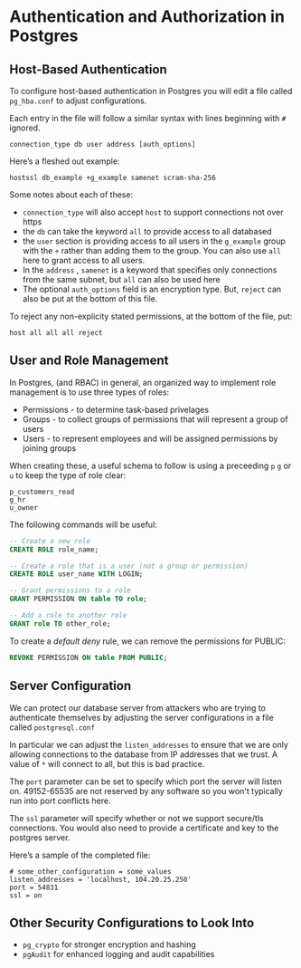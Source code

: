 # Authentication and Authorization in Postgres

## Host-Based Authentication

To configure host-based authentication in Postgres you will edit a file called `pg_hba.conf` to adjust configurations.

Each entry in the file will follow a similar syntax with lines beginning with `#` ignored.

```plaintext
connection_type db user address [auth_options]
```

Here’s a fleshed out example:

```plaintext
hostssl db_example +g_example samenet scram-sha-256
```

Some notes about each of these:

- `connection_type` will also accept `host` to support connections not over https
- the `db` can take the keyword `all` to provide access to all databased
- the `user` section is providing access to all users in the `g_example` group with the `+` rather than adding them to the group. You can also use `all` here to grant access to all users.
- In the `address` , `samenet` is a keyword that specifies only connections from the same subnet, but `all` can also be used here
- The optional `auth_options` field is an encryption type. But, `reject` can also be put at the bottom of this file.

To reject any non-explicity stated permissions, at the bottom of the file, put:

```plaintext
host all all all reject
```

## User and Role Management

In Postgres, (and RBAC) in general, an organized way to implement role management is to use three types of roles:

- Permissions - to determine task-based privelages
- Groups - to collect groups of permissions that will represent a group of users
- Users - to represent employees and will be assigned permissions by joining groups

When creating these, a useful schema to follow is using a preceeding `p` `g` or `u` to keep the type of role clear:

```plaintext
p_customers_read
g_hr
u_owner
```

The following commands will be useful:

```sql
-- Create a new role
CREATE ROLE role_name;

-- Create a role that is a user (not a group or permission)
CREATE ROLE user_name WITH LOGIN;

-- Grant permissions to a role
GRANT PERMISSION ON table TO role;

-- Add a role to another role
GRANT role TO other_role;
```

To create a *default deny* rule, we can remove the permissions for PUBLIC:

```sql
REVOKE PERMISSION ON table FROM PUBLIC;
```

## Server Configuration

We can protect our database server from attackers who are trying to authenticate themselves by adjusting the server configurations in a file called `postgresql.conf`

In particular we can adjust the `listen_addresses` to ensure that we are only allowing connections to the database from IP addresses that we trust. A value of `*` will connect to all, but this is bad practice.

The `port` parameter can be set to specify which port the server will listen on. 49152-65535 are not reserved by any software so you won't typically run into port conflicts here.

The `ssl` parameter will specify whether or not we support secure/tls connections. You would also need to provide a certificate and key to the postgres server.

Here’s a sample of the completed file:

```plaintext
# some_other_configuration = some_values
listen_addresses = 'localhost, 104.20.25.250'
port = 54831
ssl = on
```

## Other Security Configurations to Look Into

- `pg_crypto` for stronger encryption and hashing
- `pgAudit` for enhanced logging and audit capabilities


